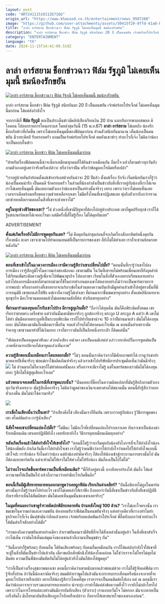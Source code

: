 ```yaml
---
layout: post
code: "ART2411151011Z671QG"
origin_url: "https://www.khaosod.co.th/entertainment/news_9507208"
image: "https://github.com/user-attachments/assets/50415f29-9ffd-41a8-bb68-cc75da0c075e"
title: "ลาล่า อาร์สยาม ช็อกข่าวฉาว ฟิล์ม รัฐภูมิ ไม่เคยเห็นมุมนี้ ชมน้องรักขยัน"
description: "ลาล่า อาร์สยาม ช็อกข่าว ฟิล์ม รัฐภูมิ สนิทกันมา 20 ปี เป็นคนขยัน เจ้าพ่อร้อยโปรเจ็กต์ ไม่เคยเห็นมุมนี้มาก่อน ได้แค่ส่งกำลังใจ "
category: "ENTERTAINMENT"
language: "th"
date: 2024-11-15T14:41:09.519Z
---
```


# ลาล่า อาร์สยาม ช็อกข่าวฉาว ฟิล์ม รัฐภูมิ ไม่เคยเห็นมุมนี้ ชมน้องรักขยัน

[![ลาล่า อาร์สยาม ช็อกข่าวฉาว ฟิล์ม รัฐภูมิ ไม่เคยเห็นมุมนี้ ชมน้องรักขยัน ](https://www.khaosod.co.th/wpapp/uploads/2024/11/lala_film-1.jpg "ลาล่า อาร์สยาม ช็อกข่าวฉาว ฟิล์ม รัฐภูมิ ไม่เคยเห็นมุมนี้ ชมน้องรักขยัน ")](https://www.khaosod.co.th/wpapp/uploads/2024/11/lala_film-1.jpg)

ลาล่า อาร์สยาม ช็อกข่าว ฟิล์ม รัฐภูมิ สนิทกันมา 20 ปี เป็นคนขยัน เจ้าพ่อร้อยโปรเจ็กต์ ไม่เคยเห็นมุมนี้มาก่อน ได้แค่ส่งกำลังใจ

จากกรณีที่ **ฟิล์ม รัฐภูมิ** ตกเป็นประเด็นข่าวมีคลิปเสียงเรียกเงิน 20 ล้าน แลกกับการพาบอสพอล ดิไอคอน ไปออกรายการโหนกระแส โดยล่าสุดวันนี้ (15 พ.ย.67) **ลาล่า อาร์สยาม** ได้เผยถึง น้องรัก ช็อกกับข่าวที่เกิดขึ้น เพราะไม่เคยเห็นมุมนี้ของฟิล์มมาก่อน ส่วนตัวสนิทกันมานาน เห็นน้องเป็นคนขยัน มีวาทะศิลป์ รักครอบครัว แถมเป็นเจ้าพ่อร้อยโปรเจ็กต์ ตนยังแซวขำๆ ทำอะไรก็เจ๊ง ไม่คิดว่าน้องจะเป็นแบบในข่าว

[![ลาล่า อาร์สยาม ช็อกข่าว ฟิล์ม ไม่เคยเห็นมุมนี้มาก่อน](https://www.khaosod.co.th/wpapp/uploads/2024/11/lala_film-2.jpg)](https://www.khaosod.co.th/wpapp/uploads/2024/11/lala_film-2.jpg)

“สำหรับเรื่องฟิล์มตอนนี้น่าจะช็อกเหมือนทุกคนที่ได้ยินข่าวเหมือนกัน ก็ตกใจ แล้วก็ตามข่าวทุกวันยังถามตัวเองอยู่เลยว่าจริงหรือเปล่าวะ หรือว่าเราฝัน หรือว่าข้อมูลอะไรผิดหรือเปล่า”

“เราอยู่ด้วยกันถ้าย้อนตั้งแต่เข้าอาร์เอสด้วยกันน่าจะ 20 ปีแล้ว ตั้งแต่เรื่อง รักจัง เริ่มสนิทกันเราก็รู้ว่าน้องเป็นคนน่ารัก เป็นคนดี รักครอบครัว ในส่วนที่น้องกำลังเป็นข่าวกับสิ่งที่เราอยู่กับน้องที่เราได้เจอ เราไม่เคยเห็นมุมนี้ มันเลยถามตัวเองว่าน้องเขาเป็นอย่างนั้นจริงๆ เหรอ เพราะว่าเราไม่เคยเห็นเลย เวลาเราเดือดร้อนหรือขอความช่วยเหลือจากเขา ไม่มีครั้งไหนที่เขาปฏิเสธเลย พุ่งถึงตัวเรายิ่งกว่าจรวด เขาช่วยเหลือเราตลอดในสิ่งที่เขาจะช่วยเราได้”

**อยู่ในทุกช่วงชีวิตของเขา?** “ใช่ ช่วงหนึ่งที่เขามีปัญหาที่ต้องไปอยู่ต่างประเทศ เขาก็พูดปรับทุกข์ เราก็ได้รู้แต่ละพาร์ตเขาได้เจออะไรมา แต่มีครั้งนี้ที่ไม่รู้เรื่อง ไม่ได้คุยกันเลย”

ADVERTISEMENT

**ตั้งแต่เกิดเรื่องยังไม่มีการพูดคุยกันเลย?** “ไม่ คือคุยกันล่าสุดก่อนที่จะเกิดเรื่องสักอาทิตย์หนึ่งคุยกันเรื่องหนัง ละคร เขาจะชวนไปทำคอนเทนต์ที่เป็นรายการของเขา ก็ยังไม่ได้ทำเลย เราก็จะชวนย้อนรอยหนังกัน”

[![ลาล่า อาร์สยาม ช็อกข่าว ฟิล์ม ไม่เคยเห็นมุมนี้มาก่อน](https://www.khaosod.co.th/wpapp/uploads/2024/11/lala_film-4.jpg)](https://www.khaosod.co.th/wpapp/uploads/2024/11/lala_film-4.jpg)

**ตอนที่เขาเข้าไปในแวดวงการเมือง เรามีความรู้สึกว่าเขาเปลี่ยนไปมั้ย?** “ตอนนั้นที่เรารู้ว่าเขาไปลงการเมือง เรารู้สึกภูมิใจในความเก่งของน้องนะ เขาตามฝัน ในวันที่เขาจบไม่พร้อมเพื่อนเขาก็ยังอุตส่าห์ไปเรียนเพิ่มระดับความรู้เพื่อจะไปพัฒนาธุรกิจ ไปลงภาษา เรียนในสิ่งที่ตัวเองอยากเรียนหลายอย่าง แล้วไปลงการเมืองเขาก็สามารถนำมาใช้ในการทำงานของเขาได้หลายอย่างไม่ว่าจะเป็นพาร์ตรายการ การพบปะ หรือบางอย่างที่เขาอยากจะแก้บางข้อในส่วนของความบันเทิงมีมูลค่าแล้วเข้าไปอยู่ตรงนั้นที่มีการอนุมัติ เขาชอบเล่าให้ฟัง แต่เราก็ความรู้ไม่เท่าเขา ที่ผ่านมาเราชื่นชมเขาทุกอย่าง ตั้งแต่คลินิกแทบจะทุกธุรกิจ มีอะไรชวนตลอดแล้วไม่เคยพลาดสักยี่ห้อ ทำกับเขาทุกอย่าง”

**ที่ผ่านมาร่วมลงทุนอะไรกับเขาไปบ้าง มีการสูญเงินมั้ย?** “ถือว่าได้ทุนคืน มันก็คือพีระมิดทั้งหมด เขาเรียกว่าขายตรง เครือข่าย แต่ว่าอันนั้นเขามีของจริงๆ ถูกต้องจริงๆ ตระกูล U ตระกูล A แต่ว่า A เขาไม่ได้ทำ มันมีหลายตระกูลที่เป็นระบบพีระมิด เราก็ไปทำกับเขาน่าจะ 10 กว่าปีผ่านมาแล้ว มันไม่ได้ลงทุนเยอะ มันได้ของมามันก็เหมือนเราซื้อกิน จบแล้วก็จบไม่ได้หาคนอะไรเพิ่ม ณ ตอนนั้นทำเพราะตัดรำคาญ เขาชวนมาทำสิได้เงินเยอะ เราก็ตาวาวมันก็เป็นอีกหนึ่งกระเป๋า ก็คิดแค่นั้น”

_“ฟิล์มเขาเป็นคนพูดน่าฟังนะ ด้วยน้ำเสียง หน้าตา เขาเป็นคนมีเสน่ห์ แล้ววาทะศิลป์ในการพูดมันเป็นภาพที่สามารถปิดจบได้เขาพูดแล้วเห็นภาพ”_

**ความรู้สึกตอนนั้นเหมือนเราโดนหลอกมั้ย?** “ไม่ๆ ตอนนั้นเราคิดว่าเราก็มีศักยภาพทำได้ เราดูว่าเขาทำมาหลายปีเห็นจริงๆ พ่อแม่เราใช้ผลิตภัณฑ์จริงๆ แล้วเราเข้าไปบริษัทมีการประชุมคือเห็นว่ามันมีจริงๆ [![](https://www.khaosod.co.th/wpapp/uploads/2024/11/lalak-Red.jpg)](https://www.khaosod.co.th/wpapp/uploads/2024/11/lalak-Red.jpg) ไม่ ส่วนมากไม่ไหวเขาก็ไม่ทำต่อแค่นั้นเอง หรืออาจจะมีเราไม่รู้ แต่ในพาร์ตของเรามันไม่ได้ลงทุนเยอะ รู้สึกไม่ได้สูญเสียอะไรเลย”

**แล้วพอมาเจอเคสนี้ในกรณีที่เขาพูดแบบนั้น?** “นั่นแหละที่ช็อกในความผิดแปลกที่มันรู้สึกถึงถามตัวเองทุกวันจริงเหรอวะ มันรู้สึกช็อกจริงๆ ไม่คิดว่ามูลค่าของเงินจะมหาศาลได้ขนาดนั้น ตอนนี้ยังรู้สึกว่าบอกตัวเองตื่น มันไม่น่าใช่ความจริง”

[![](https://www.khaosod.co.th/wpapp/uploads/2024/11/lala_film-5.jpg)](https://www.khaosod.co.th/wpapp/uploads/2024/11/lala_film-5.jpg)

**เราเชื่อในเสียงนั้นว่าเป็นเขา?** “ถ้าเสียงคือใช่ เสียงนั้นเราก็ยืนยัน เพราะเราอยู่กับน้อง รู้วิธีการพูดของเขา สไตล์ติดอ่าง เรารู้น้ำเสียง”

**นิสัยใจคอเขาเปลี่ยนแปลงไปมั้ย?** “ไม่มีนะ ไม่มีอะไรที่เปลี่ยนแปลงไปจากเราเลย กับเราเขาเป็นน้องน่ารักเหมือนเดิม เขาเคยปฏิบัติยังไง เคยทักหายังไง วิธีการคุยเหมือนเดิมทุกอย่าง”

**หลังเกิดเรื่องแล้วได้ส่งกำลังใจให้เขายังไง?** “ตอนนี้ไม่รู้ว่าจะเริ่มคุยกับน้องยังไงการที่จะให้กำลังใจน้อง ให้น้องมีพลัง ถ้าเกิดวันนี้เราให้กำลังใจเขา เราไม่รู้ว่าคนฟังว่าเราให้กำลังใจว่าเธอไปให้กำลังใจแบบนี้ เข้าใจปะ เรารักน้อง รักในคำว่าน้อง แต่ถ้าน้องทำผิดจริงๆ ก็ต้องให้น้องเข้าสู่กระบวนการตรงนั้นไป มันก็ต้องแยกพาร์ตกัน แต่จะห้ามไม่ให้เราไม่ให้ห่วงไม่ให้รักน้อง มันก็คงเป็นไปไม่ได้”

**ไม่ว่าอะไรจะเกิดขึ้นพาร์ตความเป็นพี่เหมือนเดิม?** “พี่ก็ยังอยู่ตรงนี้ บางทีอยากร้องไห้ มันอึ้ง ได้แต่ภาวนาขอให้เป็นฝันไป แล้วก็ภาวนาว่าอย่ามีอะไรเกิดขึ้นอีก”

**ตอนนี้เริ่มมีผู้เสียหายหลายคนออกมาพูดว่าเคยถูกฟิล์ม เรียกเงินค่าเคลียร์?** “อันนี้อธิบายไม่ถูกในพาร์ตตรงนั้นเราไม่รู้ว่าเขาไปทำอะไร เขาก็ไม่เคยเล่าให้เราฟัง ถึงบอกว่าวันนี้ที่เขาเป็นข่าวกับสิ่งที่เขาปฏิบัติกับเราที่เราเห็นได้สัมผัสเขา มันไม่เคยเห็นมุมนั้นของเขาเลยจริงๆ”

**ในมุมที่คนมองว่าเขาดูร่ำรวยผิดปกติมีรถหลายคัน บ้านหลังใหญ่ 100 ล้าน?** “เราไม่เอะใจตรงนั้น เราชมเชยในความเก่งและความขยัน ต้องยอมรับว่าฟิล์มเป็นคนขยันจริงๆ แต่อย่างเดียวที่เรางงทำไมทำธุรกิจอะไรก็เจ๊ง มีแต่ขำมันว่าอีกแล้วเหรอ เจ้าพ่อร้อยแปดพันเก้าโปรเจ็กต์ พี่อี๊ดยังบอกว่าช่วยทำอะไรให้มันสำเร็จสักอย่างได้มั้ย”

“เรามองถึงความขยันเขาอย่างเดียว ถ้าเราขยันคนเรามีสิทธิ์ที่จะได้สิ่งเหล่านั้นอยู่แล้ว ในสิ่งที่เขาสำเร็จเราไม่เห็น เราดันไปเห็นแต่มุมเจ๊งของเขาแล้วก็เอามาเป็นมุขขำๆ กัน”

“วันนี้ลาล่าก็รู้พร้อมๆ กับคนอื่น ได้ยินเสียงพร้อมๆ กับคนอื่นเหมือนกัน เราก็ได้แค่ส่งกำลังใจให้เขาที่จะสู้ในสิ่งที่มันเป็นข่าวไปแล้วกัน เดี๋ยวขออีกสักพักนึงให้น้องโอเคก่อน ไม่ใช่ว่าเราจะไม่โทรไม่คุยไม่ติดต่อ ความเป็นพี่น้องมันตัดกันไม่ได้อยู่แล้วยังไงมันก็ต้องได้พูดคุย”

“เราก็เป็นห่วงเรื่องสุขภาพของเขา ตอนนี้เราคิดว่าเขาหนักมากแล้วพ่อแม่ด้วย เราไม่ได้รู้จักแค่ฟิล์ม เรารู้จักทั้งบ้าน ถ้าวันนี้น้องเราผิดจริงๆ สมมติถ้าเราพูดไปแล้วมันจะกระทบกระเทือนหรือน้องจะอายที่จะคุยอะไรกับเราหรือเปล่า อยากให้น้องรู้สึกว่าโอเคที่สุด เราอาจจะเป็นคนติดต่อไปเอง แต่ ณ ตอนนี้เราคิดว่าน้องอาจจะรวบรวมเอกสารหลายอย่าง น่าจะยุ่ง เราทำได้แค่ส่งข้อความทิ้งไว้ เรายังไม่กล้าโทรไปเพราะว่าในการโทรแต่ละอย่างมันมีการบันทึกเสียง (หัวเราะ) เราแอบหวั่นใจ ไม่หรอก มันจะกลายเป็นเกร็งกันไง มึงโทรมาบันทึกเสียงกูอะไรอีกหรือเปล่าวะ ก็อยากให้เขาสบายใจของเขาเองก่อน”.